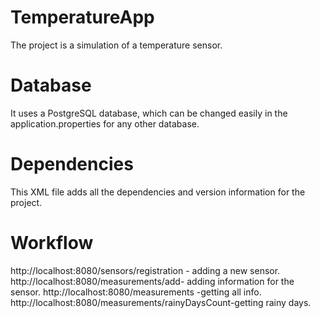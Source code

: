 # TemperatureApp
The project is a simulation of a temperature sensor.

# Database
It uses a PostgreSQL database, which can be changed easily in the application.properties for any other database.

#  Dependencies
This XML file adds all the dependencies and version information for the project.

# Workflow

http://localhost:8080/sensors/registration - adding a new sensor.
http://localhost:8080/measurements/add- adding information for the sensor.
http://localhost:8080/measurements -getting all info.
http://localhost:8080/measurements/rainyDaysCount-getting rainy days.
